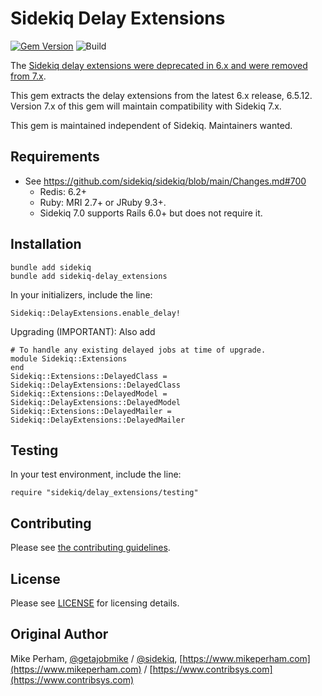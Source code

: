 Sidekiq Delay Extensions
==============

[![Gem Version](https://badge.fury.io/rb/sidekiq-delay_extensions.svg)](https://rubygems.org/gems/sidekiq-delay_extensions)
![Build](https://github.com/gemhome/sidekiq-delay_extensions/workflows/CI/badge.svg)

The [Sidekiq delay extensions were deprecated in 6.x and were removed from 7.x](https://github.com/mperham/sidekiq/issues/5076).

This gem extracts the delay extensions from the latest 6.x release, 6.5.12.
Version 7.x of this gem will maintain compatibility with Sidekiq 7.x.

This gem is maintained independent of Sidekiq. Maintainers wanted.

Requirements
-----------------

- See https://github.com/sidekiq/sidekiq/blob/main/Changes.md#700
  - Redis: 6.2+
  - Ruby: MRI 2.7+ or JRuby 9.3+.
  - Sidekiq 7.0 supports Rails 6.0+ but does not require it.

Installation
-----------------

    bundle add sidekiq
    bundle add sidekiq-delay_extensions

In your initializers, include the line:

    Sidekiq::DelayExtensions.enable_delay!

Upgrading (IMPORTANT): Also add

    # To handle any existing delayed jobs at time of upgrade.
    module Sidekiq::Extensions
    end
    Sidekiq::Extensions::DelayedClass = Sidekiq::DelayExtensions::DelayedClass
    Sidekiq::Extensions::DelayedModel = Sidekiq::DelayExtensions::DelayedModel
    Sidekiq::Extensions::DelayedMailer = Sidekiq::DelayExtensions::DelayedMailer

Testing
-----------------

In your test environment, include the line:

    require "sidekiq/delay_extensions/testing"

Contributing
-----------------

Please see [the contributing guidelines](https://github.com/gemhome/sidekiq-delay_extensions/blob/main/.github/contributing.md).


License
-----------------

Please see [LICENSE](https://github.com/gemhome/sidekiq-delay_extensions/blob/main/LICENSE) for licensing details.


Original Author
-----------------

Mike Perham, [@getajobmike](https://twitter.com/getajobmike) / [@sidekiq](https://twitter.com/sidekiq), [https://www.mikeperham.com](https://www.mikeperham.com) / [https://www.contribsys.com](https://www.contribsys.com)
